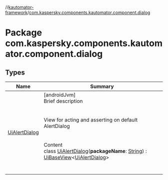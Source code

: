 //[kautomator-framework](../index.md)/[com.kaspersky.components.kautomator.component.dialog](index.md)



# Package com.kaspersky.components.kautomator.component.dialog  


## Types  
  
|  Name|  Summary| 
|---|---|
| [UiAlertDialog](-ui-alert-dialog/index.md)| [androidJvm]  <br>Brief description  <br><br><br>View for acting and asserting on default AlertDialog<br><br>  <br>Content  <br>class [UiAlertDialog](-ui-alert-dialog/index.md)(**packageName**: [String](https://kotlinlang.org/api/latest/jvm/stdlib/kotlin/-string/index.html)) : [UiBaseView](../com.kaspersky.components.kautomator.component.common.views/-ui-base-view/index.md)<[UiAlertDialog](-ui-alert-dialog/index.md)>   <br><br><br>

